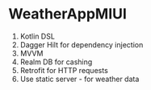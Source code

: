 # WeatherAppMIUI

1) Kotlin DSL
2) Dagger Hilt for dependency injection
3) MVVM
4) Realm DB for cashing
5) Retrofit for HTTP requests
5) Use static server - for weather data
